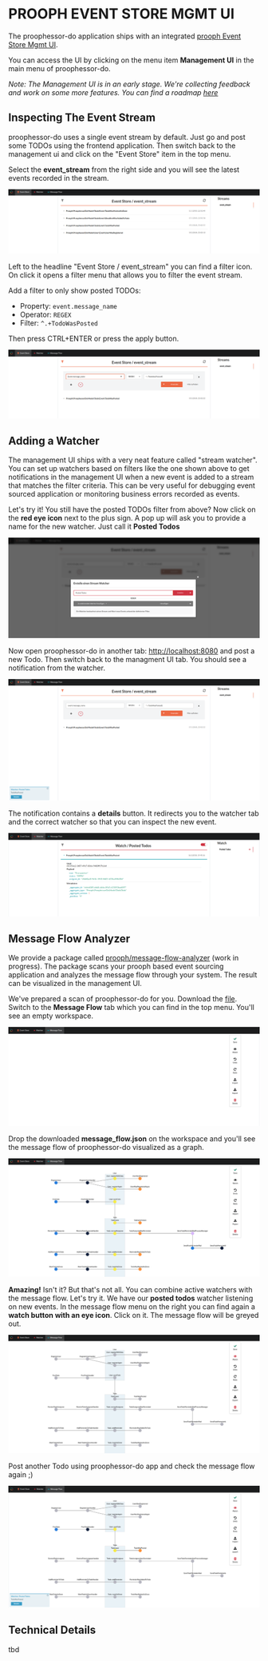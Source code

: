 # PROOPH EVENT STORE MGMT UI

The proophessor-do application ships with an integrated [prooph Event Store Mgmt UI](https://github.com/prooph/event-store-mgmt-ui).

You can access the UI by clicking on the menu item **Management UI** in the main menu of proophessor-do.

*Note: The Management UI is in an early stage. We're collecting feedback and work on some more features. You can find a roadmap [here](https://github.com/prooph/event-store-mgmt-ui/issues/1)*

## Inspecting The Event Stream

proophessor-do uses a single event stream by default. Just go and post some TODOs using the frontend application.
Then switch back to the management ui and click on the "Event Store" item in the top menu.

Select the **event_stream** from the right side and you will see the latest events recorded in the stream.

![Event Stream](./img/event_stream.png)

Left to the headline "Event Store / event_stream" you can find a filter icon. On click it opens a filter menu
that allows you to filter the event stream.

Add a filter to only show posted TODOs: 
- Property: `event.message_name`
- Operator: `REGEX`
- Filter: `^.+TodoWasPosted`

Then press CTRL+ENTER or press the apply button.

![Filtered Stream](./img/filtered_stream.png)

## Adding a Watcher

The management UI ships with a very neat feature called "stream watcher". You can set up watchers based on filters like
the one shown above to get notifications in the management UI when a new event is added to a stream that matches the filter
criteria. This can be very useful for debugging event sourced application or monitoring business errors recorded as events.

Let's try it! You still have the posted TODOs filter from above? Now click on the **red eye icon** next to the plus sign.
A pop up will ask you to provide a name for the new watcher. Just call it **Posted Todos**

![Create Watcher](./img/create_watcher.png)

Now open proophessor-do in another tab: [http://localhost:8080](http://localhost:8080)
and post a new Todo. Then switch back to the managment UI tab. You should see a notification from the watcher.

![Watcher Notification](./img/watcher_notification.png)

The notification contains a **details** button. It redirects you to the watcher tab and the correct watcher so that you can
inspect the new event.

![Watcher Tab](./img/watcher_tab.png)

## Message Flow Analyzer

We provide a package called [prooph/message-flow-analyzer](https://github.com/prooph/message-flow-analyzer) (work in progress).
The package scans your prooph based event sourcing application and analyzes the message flow through your system.
The result can be visualized in the management UI.

We've prepared a scan of proophessor-do for you. Download the [file](message_flow.json).
Switch to the **Message Flow** tab which you can find in the top menu. You'll see an empty workspace.

![Empty Analyzer](./img/empty_analyzer.png)

Drop the downloaded **message_flow.json** on the workspace and you'll see the message flow of proophessor-do visualized as a graph.

![Message Flow](./img/message_flow_prooph_do.png)

**Amazing!** Isn't it? But that's not all. You can combine active watchers with the message flow. Let's try it.
We have our **posted todos** watcher listening on new events. In the message flow menu on the right you can find
again a **watch button with an eye icon**. Click on it. The message flow will be greyed out.

![Watching Flow](./img/watching_flow.png)

Post another Todo using proophessor-do app and check the message flow again ;)

![Matched Event](./img/matched_event.png)

## Technical Details

tbd